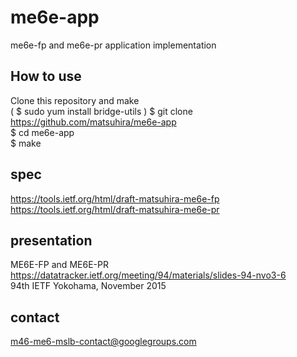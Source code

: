 # me6e-app
me6e-fp and me6e-pr application implementation

## How to use
Clone this repository and make <br>
( $ sudo yum install bridge-utils )
$ git clone https://github.com/matsuhira/me6e-app <br>
$ cd me6e-app <br>
$ make <br>


## spec
https://tools.ietf.org/html/draft-matsuhira-me6e-fp<br>
https://tools.ietf.org/html/draft-matsuhira-me6e-pr

## presentation
ME6E-FP and ME6E-PR<br>
https://datatracker.ietf.org/meeting/94/materials/slides-94-nvo3-6<br>
94th IETF Yokohama, November 2015 <br>

## contact
m46-me6-mslb-contact@googlegroups.com
